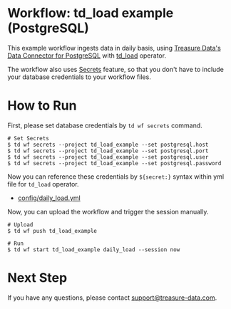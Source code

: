 # Workflow: td_load example (PostgreSQL)

This example workflow ingests data in daily basis, using [Treasure Data's Data Connector for PostgreSQL](https://docs.treasuredata.com/articles/data-connector-postgresql) with [td_load](https://docs.digdag.io/operators.html#td-load-treasure-data-bulk-loading) operator.

The workflow also uses [Secrets](https://docs.treasuredata.com/articles/workflows-secrets) feature, so that you don't have to include your database credentials to your workflow files.

# How to Run

First, please set database credentials by `td wf secrets` command.

    # Set Secrets
    $ td wf secrets --project td_load_example --set postgresql.host
    $ td wf secrets --project td_load_example --set postgresql.port
    $ td wf secrets --project td_load_example --set postgresql.user
    $ td wf secrets --project td_load_example --set postgresql.password

Now you can reference these credentials by `${secret:}` syntax within yml file for `td_load` operator.

- [config/daily_load.yml](config/daily_load.yml)

Now, you can upload the workflow and trigger the session manually.

    # Upload
    $ td wf push td_load_example
    
    # Run
    $ td wf start td_load_example daily_load --session now
    
# Next Step

If you have any questions, please contact support@treasure-data.com.
